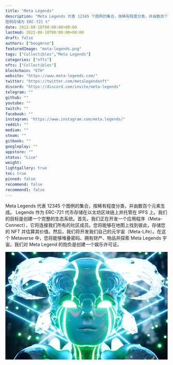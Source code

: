 ```yaml
---
title: "Meta Legends"
description: "Meta Legends 代表 12345 个图例的集合，按稀有程度分类，并由数百个元素生成。
图例存储为 ERC-721 t"
date: 2022-08-18T00:00:00+08:00
lastmod: 2022-08-18T00:00:00+08:00
draft: false
authors: ["boogArno"]
featuredImage: "meta-legends.png"
tags: ["Collectibles","Meta Legends"]
categories: ["nfts"]
nfts: ["Collectibles"]
blockchain: "ETH"
website: "https://www.meta-legends.com/"
twitter: "https://twitter.com/metalegendsnft"
discord: "https://discord.com/invite/meta-legends"
telegram: ""
github: ""
youtube: ""
twitch: ""
facebook: ""
instagram: "https://www.instagram.com/meta.legends/"
reddit: ""
medium: ""
steam: ""
gitbook: ""
googleplay: ""
appstore: ""
status: "Live"
weight: 
lightgallery: true
toc: true
pinned: false
recommend: false
recommend1: false
---
```

Meta Legends 代表 12345 个图例的集合，按稀有程度分类，并由数百个元素生成。 Legends 作为 ERC-721 代币存储在以太坊区块链上并托管在 IPFS 上。我们的目标是创建一个完整的生态系统。首先，我们正在开发一个应用程序（Meta-Connect），它将连接我们所有的社区成员。您将能够在地图上找到彼此，存储您的 NFT 并估算其价值。然后，我们将开发我们自己的元宇宙（Meta-Life）。在这个 Metaverse 中，您将能够堆叠密码、拥有财产、物品并探索 Meta Legends 宇宙。我们对 Meta Legend 的抱负是创建一个娱乐许可证。

![metalegends-dapp-collectibles-ethereum-image1_596e7622d8c70b4f64e2f17bd44881a3](metalegends-dapp-collectibles-ethereum-image1_596e7622d8c70b4f64e2f17bd44881a3.png)